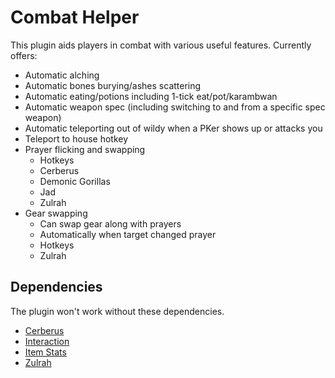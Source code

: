 # Combat Helper

This plugin aids players in combat with various useful features. Currently offers:

* Automatic alching
* Automatic bones burying/ashes scattering
* Automatic eating/potions including 1-tick eat/pot/karambwan
* Automatic weapon spec (including switching to and from a specific spec weapon)
* Automatic teleporting out of wildy when a PKer shows up or attacks you
* Teleport to house hotkey
* Prayer flicking and swapping
    * Hotkeys
    * Cerberus
    * Demonic Gorillas
    * Jad
    * Zulrah
* Gear swapping
    * Can swap gear along with prayers
    * Automatically when target changed prayer
    * Hotkeys
    * Zulrah

## Dependencies

The plugin won't work without these dependencies.

* [Cerberus](https://github.com/xKylee/plugins-release)
* [Interaction](https://github.com/unethicalite/unethicalite)
* [Item Stats](https://github.com/runelite/runelite)
* [Zulrah](https://github.com/xKylee/plugins-release)
